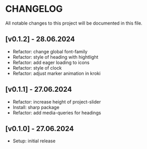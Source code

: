 # CHANGELOG

All notable changes to this project will be documented in this file.

## [v0.1.2] - 28.06.2024
- Refactor: change global font-family
- Refactor: style of heading with hightlight
- Refactor: add eager loading to icons
- Refactor: style of clock
- Refactor: adjust marker animation in kroki

## [v0.1.1] - 27.06.2024
- Refactor: increase height of project-slider
- Install: sharp package
- Refactor: add media-queries for headings

## [v0.1.0] - 27.06.2024
- Setup: initial release